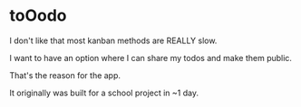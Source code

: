 # toOodo

I don't like that most kanban methods are REALLY slow.

I want to have an option where I can share my todos and make them public.

That's the reason for the app.

It originally was built for a school project in ~1 day.